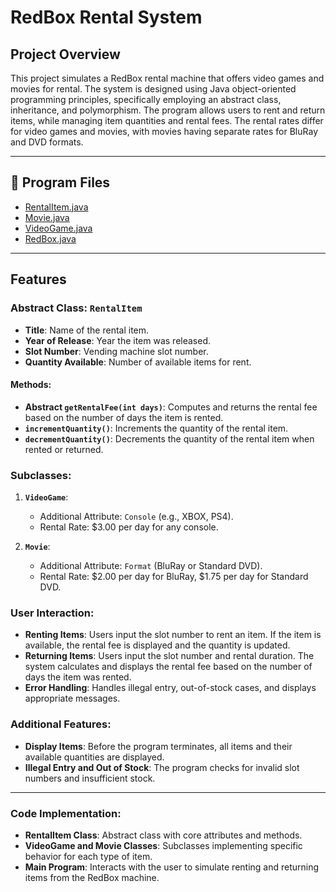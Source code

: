 # RedBox Rental System

## Project Overview
This project simulates a RedBox rental machine that offers video games and movies for rental. The system is designed using Java object-oriented programming principles, specifically employing an abstract class, inheritance, and polymorphism. The program allows users to rent and return items, while managing item quantities and rental fees. The rental rates differ for video games and movies, with movies having separate rates for BluRay and DVD formats.

---

## 📁 **Program Files**
- [RentalItem.java](https://github.com/EricDelgado993/RedBox-Rental-System/blob/main/RedBoxClass/src/model/RentalItem.java)
- [Movie.java](https://github.com/EricDelgado993/RedBox-Rental-System/blob/main/RedBoxClass/src/model/Movie.java)
- [VideoGame.java](https://github.com/EricDelgado993/RedBox-Rental-System/blob/main/RedBoxClass/src/model/VideoGame.java)
- [RedBox.java](https://github.com/EricDelgado993/RedBox-Rental-System/blob/main/RedBoxClass/src/RedBox/RedBox.java)

---

## Features

### Abstract Class: `RentalItem`
- **Title**: Name of the rental item.
- **Year of Release**: Year the item was released.
- **Slot Number**: Vending machine slot number.
- **Quantity Available**: Number of available items for rent.

#### Methods:
- **Abstract `getRentalFee(int days)`**: Computes and returns the rental fee based on the number of days the item is rented.
- **`incrementQuantity()`**: Increments the quantity of the rental item.
- **`decrementQuantity()`**: Decrements the quantity of the rental item when rented or returned.

### Subclasses:
1. **`VideoGame`**:
   - Additional Attribute: `Console` (e.g., XBOX, PS4).
   - Rental Rate: $3.00 per day for any console.
   
2. **`Movie`**:
   - Additional Attribute: `Format` (BluRay or Standard DVD).
   - Rental Rate: $2.00 per day for BluRay, $1.75 per day for Standard DVD.

### User Interaction:
- **Renting Items**: Users input the slot number to rent an item. If the item is available, the rental fee is displayed and the quantity is updated.
- **Returning Items**: Users input the slot number and rental duration. The system calculates and displays the rental fee based on the number of days the item was rented.
- **Error Handling**: Handles illegal entry, out-of-stock cases, and displays appropriate messages.

### Additional Features:
- **Display Items**: Before the program terminates, all items and their available quantities are displayed.
- **Illegal Entry and Out of Stock**: The program checks for invalid slot numbers and insufficient stock.

---

### Code Implementation:
- **RentalItem Class**: Abstract class with core attributes and methods.
- **VideoGame and Movie Classes**: Subclasses implementing specific behavior for each type of item.
- **Main Program**: Interacts with the user to simulate renting and returning items from the RedBox machine.
